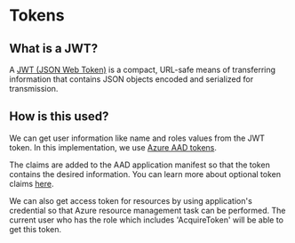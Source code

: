 Tokens
==========

## What is a JWT?

 A [JWT (JSON Web Token)](https://jwt.io/) is a compact, URL-safe means of transferring
 information that contains JSON objects encoded and serialized for transmission.

## How is this used?
We can get user information like name and roles values from the JWT token. In this
implementation, we use [Azure AAD tokens](https://docs.microsoft.com/azure/active-directory/develop/active-directory-token-and-claims).

The claims are added to the AAD application manifest so that the token contains the desired information.
You can learn more about optional token claims [here](https://docs.microsoft.com/azure/active-directory/active-directory-claims-mapping).

We can also get access token for resources by using application's credential so that Azure resource management task can be performed. The current user who has the role which includes 'AcquireToken' will be able to get this token.